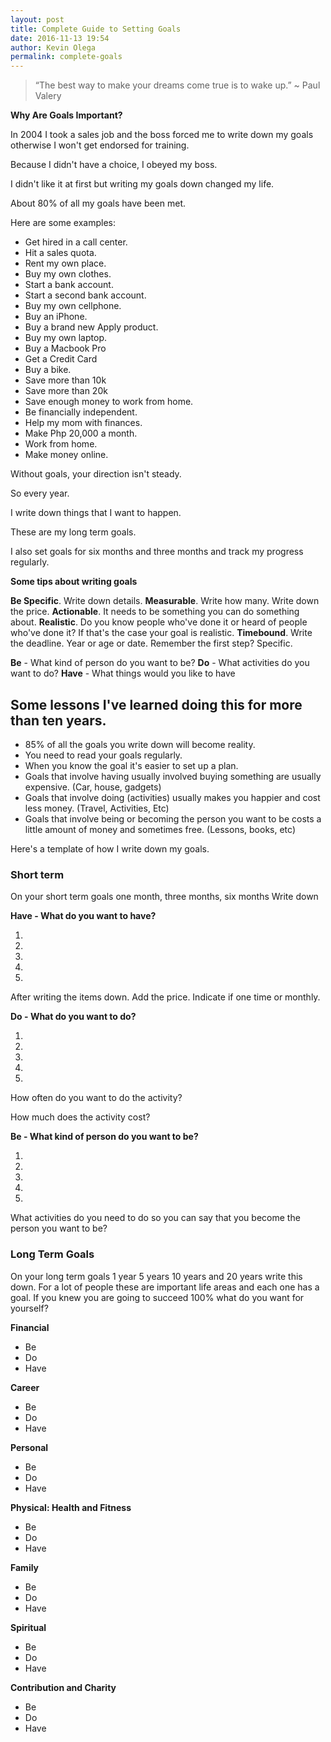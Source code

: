 ```yaml
---
layout: post
title: Complete Guide to Setting Goals
date: 2016-11-13 19:54
author: Kevin Olega
permalink: complete-goals
---
```


> “The best way to make your dreams come true is to wake up.”
~ Paul Valery

**Why Are Goals Important?**

In 2004 I took a sales job and the boss forced me to write down my goals otherwise I won't get endorsed for training. 

Because I didn't have a choice, I obeyed my boss. 

I didn't like it at first but writing my goals down changed my life.

About 80% of all my goals have been met.

Here are some examples:

- Get hired in a call center.
- Hit a sales quota.
- Rent my own place.
- Buy my own clothes.
- Start a bank account.
- Start a second bank account.
- Buy my own cellphone.
- Buy an iPhone.
- Buy a brand new Apply product.
- Buy my own laptop.
- Buy a Macbook Pro
- Get a Credit Card
- Buy a bike.
- Save more than 10k
- Save more than 20k
- Save enough money to work from home.
- Be financially independent.
- Help my mom with finances. 
- Make Php 20,000 a month.
- Work from home.
- Make money online.

Without goals, your direction isn't steady.

So every year. 

I write down things that I want to happen. 

These are my long term goals.

I also set goals for six months and three months and track my progress regularly.

**Some tips about writing goals**

**Be Specific**. Write down details.
**Measurable**. Write how many. Write down the price.
**Actionable**. It needs to be something you can do something about.
**Realistic**. Do you know people who've done it or heard of people who've done it? If that's the case your goal is realistic.
**Timebound**. Write the deadline. Year or age or date. Remember the first step? Specific.

**Be** - What kind of person do you want to be?
**Do** - What activities do you want to do?
**Have** - What things would you like to have

## Some lessons I've learned doing this for more than ten years.

- 85% of all the goals you write down will become reality.
- You need to read your goals regularly.
- When you know the goal it's easier to set up a plan.
- Goals that involve having usually involved buying something are usually expensive. (Car, house, gadgets)
- Goals that involve doing (activities) usually makes you happier and cost less money. (Travel, Activities, Etc)
- Goals that involve being or becoming the person you want to be costs a little amount of money and sometimes free. (Lessons, books, etc)

Here's a template of how I write down my goals.

### Short term

On your short term goals one month, three months, six months
Write down

**Have - What do you want to have?**

1.

2.

3.

4.

5.

After writing the items down. Add the price. Indicate if one time or monthly.

**Do - What do you want to do?**

1.

2.

3.

4.

5.

How often do you want to do the activity? 

How much does the activity cost? 

**Be - What kind of person do you want to be?**

1.

2.

3.

4.

5.

What activities do you need to do so you can say that you become the person you want to be?

### Long Term Goals

On your long term goals 1 year 5 years 10 years and 20 years write this down. For a lot of people these are important life areas and each one has a goal. If you knew you are going to succeed 100% what do you want for yourself?

**Financial**

- Be
- Do
- Have

**Career**

- Be 
- Do
- Have

**Personal**
- Be 
- Do
- Have

**Physical: Health and Fitness**

- Be 
- Do
- Have

**Family**

- Be 
- Do
- Have

**Spiritual**
- Be 
- Do
- Have

**Contribution and Charity**

- Be 
- Do
- Have
